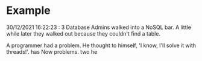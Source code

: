 # Example

<!-- replace-with-date starts -->
30/12/2021 16:22:23 : 3 Database Admins walked into a NoSQL bar. A little while later they walked out because they couldn't find a table.
<!-- replace-with-date ends -->

<!-- replace-with-joke starts -->
A programmer had a problem. He thought to himself, 'I know, I'll solve it with threads!'. has Now problems. two he
<!-- replace-with-joke ends -->